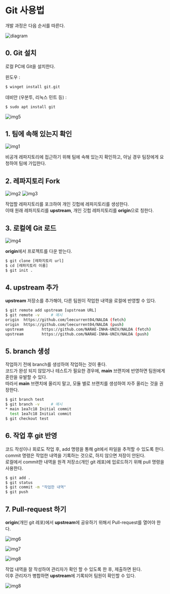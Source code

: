 # Git 사용법

개발 과정은 다음 순서를 따른다.

![diagram](./imgs/diagram.png)

## 0. Git 설치

로컬 PC에 Git을 설치한다.

윈도우 : 
```bash
$ winget install git.git
```

데비안 (우분투, 리눅스 민트 등) :
```bash
$ sudo apt install git
```

![img5](./imgs/5_install_git.png)


## 1. 팀에 속해 있는지 확인

![img1](./imgs/1_check.png)

비공개 레파지토리에 접근하기 위해 팀에 속해 있는지 확인하고, 아닐 경우 팀장에게 요청하여 팀에 가입한다.

## 2. 레파지토리 Fork

![img2](./imgs/2_originRepo.png)
![img3](./imgs/3_fork.png)

작업할 레파지토리를 포크하여 개인 깃헙에 레파지토리를 생성한다.<br>
이때 원래 레파지토리를 **upstream**, 개인 깃헙 레파지토리를 **origin**으로 칭한다.<br>

## 3. 로컬에 Git 로드

![img4](./imgs/4_mygit.png)

**origin**에서 프로젝트를 다운 받는다.

```bash
$ git clone [레파지토리 url]
$ cd [레파지토리 이름]
$ git init . 
```


## 4. upstream 추가

**upstream** 저장소를 추가해야, 다른 팀원이 작업한 내역을 로컬에 반영할 수 있다.

```bash
$ git remote add upstream [upstream URL]
$ git remote -v     # 예시
origin  https://github.com/leecurrent04/NALDA (fetch)
origin  https://github.com/leecurrent04/NALDA (push)
upstream        https://github.com/NARAE-INHA-UNIV/NALDA (fetch)
upstream        https://github.com/NARAE-INHA-UNIV/NALDA (push)
```


## 5. branch 생성

작업하기 전에 branch를 생성하여 작업하는 것이 좋다.<br>
코드가 완성 되지 않았거나 테스트가 필요한 경우에, **main** 브랜치에 반영하면 팀원에게 혼란을 유발할 수 있다. <br>
따라서 **main** 브랜치에 올리지 말고, 모듈 별로 브랜치를 생성하여 자주 올리는 것을 권장한다.<br>

```bash
$ git branch test
$ git branch -v     # 예시
* main 1ea7c18 Initial commit
  test 1ea7c18 Initial commit
$ git checkout test
```

## 6. 작업 후 git 반영

코드 작성이나 회로도 작업 후, add 명령을 통해 git에서 파일을 추적할 수 있도록 한다.<br>
commit 명령은 작업한 내역을 기록하는 것으로, 하지 않으면 저장이 안된다. <br>
로컬에서 commit한 내역을 원격 저장소(개인 git 레포)에 업로드하기 위해 pull 명령을 사용한다.

```bash
$ git add .
$ git status
$ git commit -m "작업한 내역"
$ git push
```
## 7. Pull-request 하기

**origin**(개인 git 레포)에서 **upstream**에 공유하기 위해서 Pull-request를 열어야 한다.

![img6](./imgs/6_openPR.png)

![img7](./imgs/7_pr_upload.png)

![img8](./imgs/8_admin_checkPR.png)

작업 내역을 잘 작성하여 관리자가 확인 할 수 있도록 한 후, 제출하면 된다.<br>
이후 관리자가 병합하면 **upstream**에 기록되어 팀원이 확인할 수 있다.

![img8](./imgs/9_appliedPR.png)
